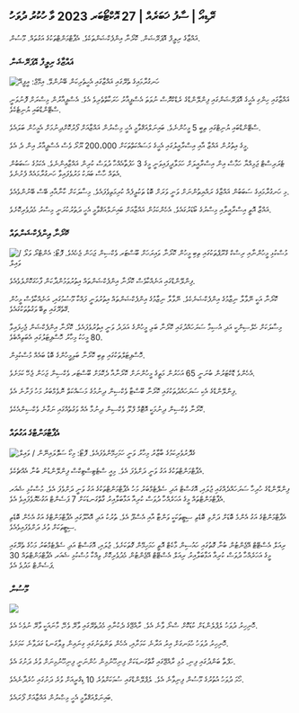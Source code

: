 ## ރޭޑިއޯ \| ސާފު ޚަބަރެއް \| 27 އޮކްޓޯބަރ 2023 ވާ ހުކުރު ދުވަހު

ޣައްޒާގެ ރިލީފް އޮޕަރޭޝަން. ކޮރޯނާ އިންފެކްޝަންތަކެވެ. އެޕާޓްމަންޓްތަކުގެ އަގުތައް. މޫސުން.

### ޣައްޒާގެ ރިލީފް އޮޕަރޭޝަން

![ހަނގުރާމައިގެ ތެރޭގައި ޣައްޒާގައި އެހީތެރިކަން ބޭނުންވޭ. އިމޭޖް: އީޕީއޭ](https://images.cdn.yle.fi/image/upload/c_crop,h_3780,w_6720,x_0,y_700/ar_1.77777777777777777,c_fill,g_faces,h_675,w_1200/dpr_1.0/q_auto:eco/f_auto/fl_lossy/v1698396491/39-1192101653b784c2d563)

ޣައްޒާގައި ހިންގި އެހީގެ އޮޕަރޭޝަންގައި ފިންލޭންޑްގެ ރެޑްކްރޮސް ނުވަތަ އެސްޕީއާރު ހަރަކާތްތެރިވެ އެވެ. އެސްޕީއާރުން މިސްރަށް ފޮނުވަނީ ސްޓޭންޑްބައި ޔުނިޓެކެވެ.

ސްޓޭންޑްބައި ޔުނިޓްގައި ތިބީ 5 މީހުންނެވެ. ބައިނަލްއަޤްވާމީ އެހީ މިޞްރުން ޣައްޒާއަށް ފޯރުކޮށްދިނުމަށް އެމީހުން ބަލައެވެ.

މީގެ އިތުރުން ޣައްޒާ އާއި އިސްރާއީލުގައި އެހީގެ މަސައްކަތްތަކަށް 200،000 ޔޫރޯ ވެސް އެސްޕީއާރު އިން ދެ އެވެ.

ޓެރަރިސްޓް ޖަމިއްޔާ ހަމާސް އިން އިސްރާއީލަށް ހަމަލާދީފައިވަނީ މީގެ 3 ހަފުތާއެއްހާ ދުވަސް ކުރިން ޣައްޒާއިންނެވެ. އެކަމުގެ ސަބަބުން އެތައް ހާސް ބަޔަކު މަރުވެފައިވާ ހަނގުރާމައެއް ފެށުނެވެ.

މި ހަނގުރާމައިގެ ސަބަބުން ޣައްޒާގެ ރައްޔިތުންނަށް ވަނީ ވަރަށް ބޮޑު ތަކުލީފެއް ކުރިމަތިވެފައެވެ. މިސާލަކަށް ކާނާއާއި ބޭސް ބޭނުންވެއެވެ.

ޣައްޒާ އޮތީ އިސްރާއީލާއި މިސްރުގެ ބޯޑަރުގައެވެ. އެހެންކަމުން ޣައްޒާއަށް ބައިނަލްއަޤްވާމީ އެހީ ދަތުރުކުރަނީ މިސްރު މެދުވެރިކޮށެވެ.

### ކޮރޯނާ އިންފެކްޝަންތައް

![މުސްކުޅި މީހުންނާއި ރިސްކް ގްރޫޕްތަކުގައި ތިބި މީހުން ކޮރޯނާ ވައިރަހަށް ބޫސްޓަރ ވެކްސިން ޖަހަން ޖެހެއެވެ. ފޮޓޯ: އެންޓްރޯ ވަލޯ / ވައިލް](https://images.cdn.yle.fi/image/upload/c_crop,h_3510,w_6240,x_0,y_400/ar_1.7777777777777777,c_fill,g_faces,h_675,w_1200/dpr_1.0/q_auto:eco/f_auto/fl_lossy/v1670569792/39-933588623dccc01a881)

ފިންލޭންޑްގައި އަނެއްކާވެސް ކޮރޯނާ އިންފެކްޝަންތައް އިތުރުވަމުންދާކަން ފާހަގަކޮށްލެވެއެވެ.

ކޮރޯނާ އަކީ ނޭވާލާ ނިޒާމުގެ އިންފެކްޝަނެކެވެ. ނޭވާލާ ނިޒާމުގެ އިންފެކްޝަންތައް އިތުރުވަނީ ފައްކާ މޫސުމުގައި، އަނެއްކާވެސް މީހުން ގޭތެރޭގައި ތިބޭ ވަގުތުތަކުގައެވެ.

މިސާލަކަށް ހެލްސިންކީ އަދި އުސިމާ ސަރަހައްދުގައި ކޮރޯނާ ބަލި މީހުންގެ އަދަދު ވަނީ އިތުރުވެފައެވެ. ކޮރޯނާ އިންފެކްޝަން ޖެހިފައިވާ 80 މީހަކު މިހާރު ހޮސްޕިޓަލުގައި އެބަތިއްބެވެ.

ހޮސްޕިޓަލްތަކުގައި ތިބި ކޮރޯނާ ބަލިމީހުންގެ ބޮޑު ބައެއް މުސްކުޅިން.

އެހެންވެ ޑޮކްޓަރުން ބުނަނީ 65 އަހަރުން މަތީގެ މީހުންނަށް ކޮރޯނާއާ ދެކޮޅަށް ބޫސްޓަރ ވެކްސިން ޖަހަން ޖެހޭ ކަމަށެވެ.

ފިންލޭންޑްގެ އެކި ސަރަހައްދުތަކުގައި ކޮރޯނާ ބޫސްޓާ ވެކްސިން ދިނުމުގެ މަސައްކަތް ނޮވެމްބަރު މަހު ފަށާނެ އެވެ.

ކޮރޯނާ ވެކްސިން ދިނުމަކީ އޮޓޮމް ފްލޫ ވެކްސިން ދިނުމާ އެއް ވަގުތެއްގައި ނަގާނެ ވެކްސިންއެކެވެ.

### އެޕާޓްމަންޓްގެ އަގުތައް

![ގެދޮރުވެރިކަމުގެ ބާޒާރު މިހާރު ވަނީ ހަމަހިމޭންވެފައެވެ. ފޮޓޯ: މިކޯ ސަވޮލައިނޭން / ވައިލް](https://images.cdn.yle.fi/image/upload/c_crop,h_3348,w_5952,x_0,y_483/ar_1.7777777777777777,c_fill,g_faces,h_675,w_1200/dpr_1.0/q_auto:eco/f_auto/fl_lossy/v1694415905/39-117017864fea8c7baf74)

އެޕާޓްމަންޓްތަކުގެ އަގު ވަނީ ދަށްވެފަ އެވެ. މިއީ ސްޓެޓިސްޓިކްސް ފިންލޭންޑުން ބުނާ އެއްޗެކެވެ.

ފިންލޭންޑްގެ ހުރިހާ ސަރަހައްދެއްގައި ޖުލައި، އޮގަސްޓް އަދި ސެޕްޓެމްބަރު މަހު އެޕާޓްމަންޓްތަކުގެ އަގު ވަނީ ދަށްވެފަ އެވެ. މުސްކުޅި ޝެއަރ އެޕާޓްމަންޓްތައް މީގެ އަހަރެއްހާ ދުވަސް ކުރިއާ އަޅާބަލާއިރު ގާތްގަނޑަކަށް 7 ޕަސެންޓް އަގުހެޔޮވެފައިވެ އެވެ.

އެޕާޓްމަންޓްގެ އަގު އެންމެ ބޮޑަށް ދަށްވި ބޮޑެތި ސިޓީތަކަކީ ވަންޓާ އާއި އެސްޕޫ އެވެ. ތުރުކު އަދި އޮއުލޫގައި އެޕާޓްމަންޓްގެ އަގު އެހެން ބޮޑެތި ސިޓީތަކަށް ވުރެ ދަށްވެފައިވެއެވެ.

ރިއަލް އެސްޓޭޓް އޭޖެންޓުން ބުނާ ގޮތުގައި ހައުސިން މާކެޓް އޮތީ ހަމަހިމޭން ގޮތަކަށެވެ. ޖުލައި، އޮގަސްޓް އަދި ސެޕްޓެމްބަރު މަހުގެ ތެރޭގައި މީގެ އަހަރެއްހާ ދުވަސް ކުރިއާ އަޅާބަލާއިރު ރިއަލް އެސްޓޭޓް އޭޖެންޓުން މެދުވެރިކޮށް ވިއްކާ މުސްކުޅި ޝެއަރ އެޕާޓްމަންޓްތައް 30 ޕަސެންޓް މަދުވެ އެވެ.

### މޫސުން

![](https://images.cdn.yle.fi/image/upload/c_crop,h_1080,w_1919,x_0,y_0/ar_1.77777777777777777,c_fill,g_faces,h_675,w_1200/dpr_1.0/q_auto:eco/f_auto/fl_lossy/v1698421548/39-1192510653bdb0fbe9af)

ހޮނިހިރު ދުވަހު ލެޕްލެންޑަށް ކުޑަކޮށް ސްނޯ ވާނެ އެވެ. ރާއްޖޭގެ ދެކުނާއި މެދުތެރޭގައި ވާރޭ ވެހޭ، މާނައަކީ ވާރޭ ނުވެހެ އެވެ.

ހޮނިހިރު ދުވަހު ހުޅަނގަށް އިރު އަރާނެ ކަމަށާއި، އެހެން ތަންތަނުގައި ގިނައިން ވިލާގަނޑު ގަދަވާނެ ކަމަށެވެ.

ހަފްތާ ބަންދުގައި ފިނި، މުޅި ރާއްޖޭގައި ގާތްގަނޑަކަށް ފިނިހޫނުމިން ހުންނަނީ ފިނިހޫނުމިނަށް ވުރެ ދަށުގަ އެވެ.

ހޯމަ ދުވަހު އުތުރުގެ މޫސުން ފިނިވާނެ އެވެ. ލެޕްލޭންޑްގައި ސުމަކަށްވުރެ 10 ޑިގްރީއަށް ވުރެ ދަށުގައި ހުރެދާނެއެވެ.

ބައިނަލްއަޤްވާމީ އެހީ މިޞްރުން ޣައްޒާއަށް ފޯރައެވެ.
